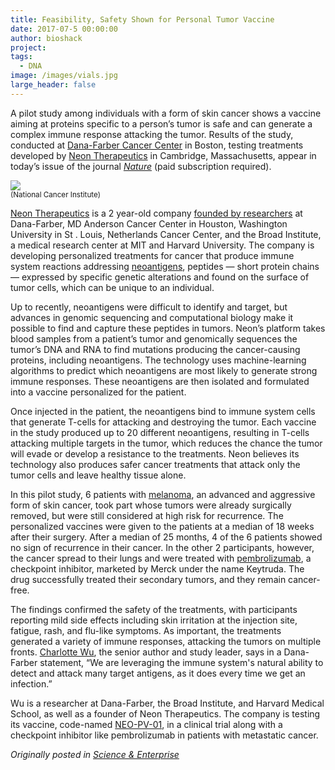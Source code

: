 ```yaml
---
title: Feasibility, Safety Shown for Personal Tumor Vaccine
date: 2017-07-5 00:00:00
author: bioshack
project: 
tags:
  - DNA
image: /images/vials.jpg
large_header: false
---
```


<p>A pilot study among individuals with a form of skin cancer shows a vaccine aiming at proteins specific to a person&#8217;s tumor is safe and can generate a complex immune response attacking the tumor. Results of the study, conducted at <a href="http://www.dana-farber.org/Newsroom/News-Releases/personal-neoantigen-vaccine-prompts-strong-anti-tumor-response-in-patients-new-study-shows.aspx" target="_blank">Dana-Farber Cancer Center</a> in Boston, testing treatments developed by <a href="http://neontherapeutics.com/wp-content/uploads/2017/07/Neon-Nature-Article-Press-Release-070517.pdf" target="_blank">Neon Therapeutics</a> in Cambridge, Massachusetts, appear in today&#8217;s issue of the journal <a href="https://www.nature.com/nature/journal/vaop/ncurrent/full/nature22991.html" target="_blank"><em>Nature</em></a> (paid subscription required).</p>

<p><img src="http://d8a.org/images/vials.jpg"><br><small>(National Cancer Institute)</small></p>

<p><a href="http://neontherapeutics.com" target="_blank">Neon Therapeutics</a> is a 2 year-old company <a href="http://neontherapeutics.com/#our-team" target="_blank">founded by researchers</a> at Dana-Farber, MD Anderson Cancer Center in Houston, Washington University in St . Louis, Netherlands Cancer Center, and the Broad Institute, a medical research center at MIT and Harvard University. The company is developing personalized treatments for cancer that produce immune system reactions addressing <a href="http://science.sciencemag.org/content/348/6230/69" target="_blank">neoantigens</a>, peptides &#8212; short protein chains &#8212; expressed by specific genetic alterations and found on the surface of tumor cells, which can be unique to an individual.</p>

<p>Up to recently, neoantigens were difficult to identify and target, but advances in genomic sequencing and computational biology make it possible to find and capture these peptides in tumors. Neon&#8217;s platform takes blood samples from a patient&#8217;s tumor and genomically sequences the tumor&#8217;s DNA and RNA to find mutations producing the cancer-causing proteins, including neoantigens. The technology uses machine-learning algorithms to predict which neoantigens are most likely to generate strong immune responses. These neoantigens are then isolated and formulated into a vaccine personalized for the patient.</p>

<p>Once injected in the patient, the neoantigens bind to immune system cells that generate T-cells for attacking and destroying the tumor. Each vaccine in the study produced up to 20 different neoantigens, resulting in T-cells attacking multiple targets in the tumor, which reduces the chance the tumor will evade or develop a resistance to the treatments. Neon believes its technology also produces safer cancer treatments that attack only the tumor cells and leave healthy tissue alone.</p>

<p>In this pilot study, 6 patients with <a href="https://www.cancer.gov/types/skin" target="_blank">melanoma</a>, an advanced and aggressive form of skin cancer, took part whose tumors were already surgically removed, but were still considered at high risk for recurrence. The personalized vaccines were given to the patients at a median of 18 weeks after their surgery. After a median of 25 months, 4 of the 6 patients showed no sign of recurrence in their cancer. In the other 2 participants, however, the cancer spread to their lungs and were treated with <a href="https://www.cancer.gov/publications/dictionaries/cancer-drug?cdrid=695789" target="_blank">pembrolizumab</a>, a checkpoint inhibitor, marketed by Merck under the name Keytruda. The drug successfully treated their secondary tumors, and they remain cancer-free.</p>

<p>The findings confirmed the safety of the treatments, with participants reporting mild side effects including skin irritation at the injection site, fatigue, rash, and flu-like symptoms. As important, the treatments generated a variety of immune responses, attacking the tumors on multiple fronts. <a href="http://doctors.dana-farber.org/directory/profile.asp?pict_id=0000323&amp;gs=r" target="_blank">Charlotte Wu</a>, the senior author and study leader, says in a Dana-Farber statement, &#8220;We are leveraging the immune system's natural ability to detect and attack many target antigens, as it does every time we get an infection.&#8221;</p>

<p>Wu is a researcher at Dana-Farber, the Broad Institute, and Harvard Medical School, as well as a founder of Neon Therapeutics. The company is testing its vaccine, code-named <a href="http://neontherapeutics.com/#our-approach" target="_blank">NEO-PV-01</a>, in a clinical trial along with a checkpoint inhibitor like pembrolizumab in patients with metastatic cancer.</p>

<p><em>Originally posted in <a href="http://sciencebusiness.technewslit.com/?p=31193" target="_blank">Science &amp; Enterprise</a></em></p>